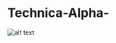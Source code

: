 # Technica-Alpha-
![alt text](https://media.discordapp.net/attachments/879448285356630016/1051958435907899493/technica.png)
